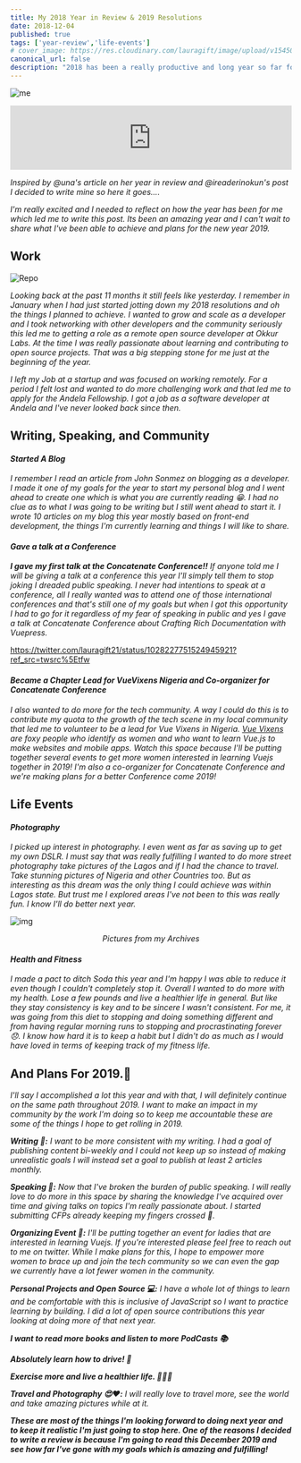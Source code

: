 ```yaml
---
title: My 2018 Year in Review & 2019 Resolutions
date: 2018-12-04
published: true
tags: ['year-review','life-events']
# cover_image: https://res.cloudinary.com/lauragift/image/upload/v1545070543/IMG_20180217_120621-COLLAGE-COLLAGE_mdxope.jpg
canonical_url: false
description: "2018 has been a really productive and long year so far for me. Here's my reflections on what I've been able to accomplish this year and plans Ihave for 2019."
---
```


![me](https://res.cloudinary.com/lauragift/image/upload/v1545070543/IMG_20180217_120621-COLLAGE-COLLAGE_mdxope.jpg)

<iframe style="width: 100%; max-height: 115px; border: none;" src='https://api.parler.io/ss/player?url=https%3A%2F%2Fwww.parler.io%2Faudio%2F16923918848%2F1173877ba3eb235f6f6cdc84b2291dd27ffbbc30.c26983da-4074-4739-b65d-ebed120c286b.mp3'></iframe>

_Inspired by @una's article on her year in review and @ireaderinokun's post I decided to write mine so here it goes...._

_I'm really excited and I needed to reflect on how the year has been for me which led me to write this post. Its been an amazing year and I can't wait to share what I've been able to achieve and plans for the new year 2019._

## Work

![Repo](https://res.cloudinary.com/lauragift/image/upload/v1545069379/Screen_Shot_2018-12-17_at_6.55.36_PM_uepe00.png)

_Looking back at the past 11 months it still feels like yesterday. I remember in January when I had just started jotting down my 2018 resolutions and oh the things I planned to achieve. I wanted to grow and scale as a developer and I took networking with other developers and the community seriously this led me to getting a role as a remote open source developer at Okkur Labs. At the time I was really passionate about learning and contributing to open source projects. That was a big stepping stone for me just at the beginning of the year._

_I left my Job at a startup and was focused on working remotely. For a period I felt lost and wanted to do more challenging work and that led me to apply for the Andela Fellowship. I got a job as a software developer at Andela and I've never looked back since then._

## Writing, Speaking, and Community
#### _**Started A Blog**_
_I remember I read an article from John Sonmez on blogging as a developer. I made it one of my goals for the year to start my personal blog and I went ahead to create one which is what you are currently reading 😁. I had no clue as to what I was going to be writing but I still went ahead to start it. I wrote 10 articles on my blog this year mostly based on front-end development, the things I'm currently learning and things I will like to share._

#### _**Gave a talk at a Conference**_
_**I gave my first talk at the Concatenate Conference!!** If anyone told me I will be giving a talk at a conference this year I'll simply tell them to stop joking I dreaded public speaking. I never had intentions to speak at a conference, all I really wanted was to attend one of those international conferences and that's still one of my goals but when I got this opportunity I had to go for it regardless of my fear of speaking in public and yes I gave a talk at Concatenate Conference about Crafting Rich Documentation with Vuepress._

https://twitter.com/lauragift21/status/1028227751524945921?ref_src=twsrc%5Etfw

#### _**Became a Chapter Lead for VueVixens Nigeria and Co-organizer for Concatenate Conference**_
_I also wanted to do more for the tech community. A way I could do this is to contribute my quota to the growth of the tech scene in my local community that led me to volunteer to be a lead for Vue Vixens in Nigeria. [Vue Vixens](https://vuevixens.org/) are foxy people who identify as women and who want to learn Vue.js to make websites and mobile apps. Watch this space because I'll be putting together several events to get more women interested in learning Vuejs together in 2019! I'm also a co-organizer for Concatenate Conference and we're making plans for a better Conference come 2019!_


## Life Events

#### _**Photography**_
_I picked up interest in photography. I even went as far as saving up to get my own DSLR. I must say that was really fulfilling I wanted to do more street photography take pictures of the Lagos and if I had the chance to travel. Take stunning pictures of Nigeria and other Countries too. But as interesting as this dream was the only thing I could achieve was within Lagos state. But trust me I explored areas I've not been to this was really fun. I know I'll do better next year._

![img](https://res.cloudinary.com/lauragift/image/upload/v1545324643/IMG_2251-COLLAGE_zlbkqb.jpg)
_<p style="text-align:center">Pictures from my Archives</p>_

#### _**Health and Fitness**_
_I made a pact to ditch Soda this year and I'm happy I was able to reduce it even though I couldn't completely stop it. Overall I wanted to do more with my health. Lose a few pounds and live a healthier life in general. But like they stay consistency is key and to be sincere I wasn't consistent. For me, it was going from this diet to stopping and doing something different and from having regular morning runs to stopping and procrastinating forever 😞. I know how hard it is to keep a habit but I didn't do as much as I would have loved in terms of keeping track of my fitness life._



## And Plans For 2019.📙
_I'll say I accomplished a lot this year and with that, I will definitely continue on the same path throughout 2019. I want to make an impact in my community by the work I'm doing so to keep me accountable these are some of the things I hope to get rolling in 2019._

_**Writing 📝:** I want to be more consistent with my writing. I had a goal of publishing content bi-weekly and I could not keep up so  instead of making unrealistic goals I will instead set a goal to publish at least 2 articles monthly._

_**Speaking 📣:** Now that I've broken the burden of public speaking. I will really love to do more in this space by sharing the knowledge I've acquired over time and giving talks on topics I'm really passionate about. I started submitting CFPs already keeping my fingers crossed 🤞._

_**Organizing Event 🔖:** I'll be putting together an event for ladies that are interested in learning Vuejs. If you're interested please feel free to reach out to me on twitter. While I make plans for this, I hope to empower more women to brace up and join the tech community so we can even the gap we currently have a lot fewer women in the community._

_**Personal Projects and Open Source 💻:** I have a whole lot of things to learn and be comfortable with this is inclusive of JavaScript so I want to practice learning by building. I did a lot of open source contributions this year looking at doing more of that next year._

_**I want to read more books and listen to more PodCasts 📚**_

_**Absolutely learn how to drive! 🚗**_

_**Exercise more and live a healthier life. 🏃🏻‍♀️**_

_**Travel and Photography 😍❤️:** I will really love to travel more, see the world and take amazing pictures while at it._


_**These are most of the things I'm looking forward to doing next year and to keep it realistic I'm just going to stop here. One of the reasons I decided to write a review is because I'm going to read this December 2019 and see how far I've gone with my goals which is amazing and fulfilling!**_